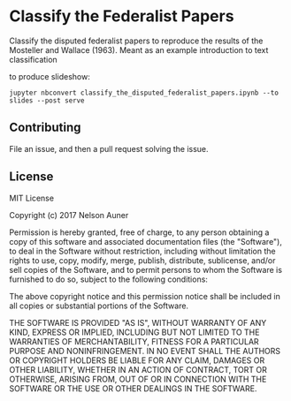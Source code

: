 Classify the Federalist Papers
===

Classify the disputed federalist papers to reproduce the results of the
Mosteller and Wallace (1963). Meant as an example introduction to text
classification


to produce slideshow:

`jupyter nbconvert classify_the_disputed_federalist_papers.ipynb --to slides --post serve`


Contributing
---

File an issue, and then a pull request solving the issue.



License
---

MIT License

Copyright (c) 2017 Nelson Auner

Permission is hereby granted, free of charge, to any person obtaining a copy
of this software and associated documentation files (the "Software"), to deal
in the Software without restriction, including without limitation the rights
to use, copy, modify, merge, publish, distribute, sublicense, and/or sell
copies of the Software, and to permit persons to whom the Software is
furnished to do so, subject to the following conditions:

The above copyright notice and this permission notice shall be included in all
copies or substantial portions of the Software.

THE SOFTWARE IS PROVIDED "AS IS", WITHOUT WARRANTY OF ANY KIND, EXPRESS OR
IMPLIED, INCLUDING BUT NOT LIMITED TO THE WARRANTIES OF MERCHANTABILITY,
FITNESS FOR A PARTICULAR PURPOSE AND NONINFRINGEMENT. IN NO EVENT SHALL THE
AUTHORS OR COPYRIGHT HOLDERS BE LIABLE FOR ANY CLAIM, DAMAGES OR OTHER
LIABILITY, WHETHER IN AN ACTION OF CONTRACT, TORT OR OTHERWISE, ARISING FROM,
OUT OF OR IN CONNECTION WITH THE SOFTWARE OR THE USE OR OTHER DEALINGS IN THE
SOFTWARE.
